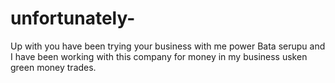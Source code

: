 # unfortunately-
Up with you have been trying your business with me power Bata serupu and I have been working with this company for money in my business usken green money trades.
